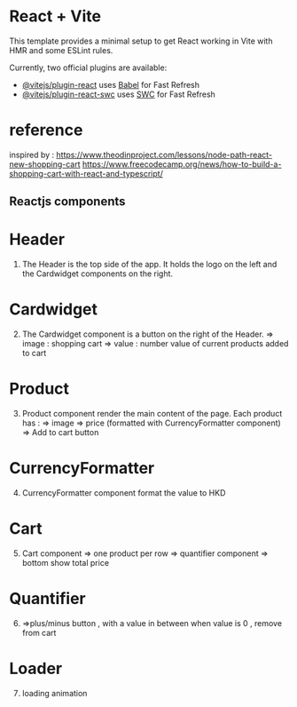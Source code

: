 # React + Vite

This template provides a minimal setup to get React working in Vite with HMR and some ESLint rules.

Currently, two official plugins are available:

- [@vitejs/plugin-react](https://github.com/vitejs/vite-plugin-react/blob/main/packages/plugin-react/README.md) uses [Babel](https://babeljs.io/) for Fast Refresh
- [@vitejs/plugin-react-swc](https://github.com/vitejs/vite-plugin-react-swc) uses [SWC](https://swc.rs/) for Fast Refresh

# reference
inspired by : https://www.theodinproject.com/lessons/node-path-react-new-shopping-cart
https://www.freecodecamp.org/news/how-to-build-a-shopping-cart-with-react-and-typescript/

## Reactjs components

# Header

1. The Header is the top side of the app. It holds the logo on the left and the Cardwidget components on the right.


# Cardwidget
2. The Cardwidget component is a button on the right of the Header.
    => image : shopping cart
    => value : number value of current products added to cart

# Product
3. Product component render the main content of the page. 
    Each product has : 
    => image
    => price (formatted with CurrencyFormatter component)
    => Add to cart button

# CurrencyFormatter
4. CurrencyFormatter component format the value to HKD 


# Cart  
5. Cart component 
    => one product per row
    => quantifier component 
    => bottom show total price 

# Quantifier
6.  =>plus/minus button , with a value in between
    when value is 0 , remove from cart

# Loader 
7. loading animation 


